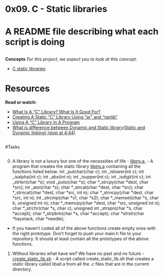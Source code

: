 # 0x09. C - Static libraries

# A README file describing what each script is doing
##
__Concepts__
_For this project, we expect you to look at this concept:_
 * [C static libraries](https://intranet.alxswe.com/concepts/61)
 ##
# Resources
__Read or watch:__
 * [What Is A “C” Library? What Is It Good For?](https://docencia.ac.upc.edu/FIB/USO/Bibliografia/unix-c-libraries.html)
 * [Creating A Static “C” Library Using “ar” and “ranlib”](https://docencia.ac.upc.edu/FIB/USO/Bibliografia/unix-c-libraries.html)
 * [Using A “C” Library In A Program](https://docencia.ac.upc.edu/FIB/USO/Bibliografia/unix-c-libraries.html)
 * [What is difference between Dynamic and Static library(Static and Dynamic linking) (stop at 4:44)](https://www.youtube.com/watch?v=eW5he5uFBNM)
##
#Tasks
##
0. A library is not a luxury but one of the necessities of life - [libmy.a,](./libmy.a,) - A program that creates the static library [libmy.a](./libmy.a) containing all the functions listed below:
int _putchar(char c);
int _islower(int c);
int _isalpha(int c);
int _abs(int n);
int _isupper(int c);
int _isdigit(int c);
int _strlen(char *s);
void _puts(char *s);
char *_strcpy(char *dest, char *src);
int _atoi(char *s);
char *_strcat(char *dest, char *src);
char *_strncat(char *dest, char *src, int n);
char *_strncpy(char *dest, char *src, int n);
int _strcmp(char *s1, char *s2);
char *_memset(char *s, char b, unsigned int n);
char *_memcpy(char *dest, char *src, unsigned int n);
char *_strchr(char *s, char c);
unsigned int _strspn(char *s, char *accept);
char *_strpbrk(char *s, char *accept);
char *_strstr_(char *haystack, char *needle);

* If you haven’t coded all of the above functions create empty ones with the right prototype.
Don’t forget to push your main.h file to your repository. It should at least contain all the prototypes of the above functions.

1. Without libraries what have we? We have no past and no future - [create_static_lib.sh](./create_static_lib.sh) - A script called create_static_lib.sh that creates a static library called liball.a from all the .c files that are in the current directory.
